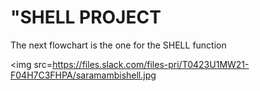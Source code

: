 <html>
<body>
<h1>"SHELL PROJECT</h1>





The next flowchart is the one for the SHELL function

<img src=<https://files.slack.com/files-pri/T0423U1MW21-F04H7C3FHPA/saramambishell.jpg>